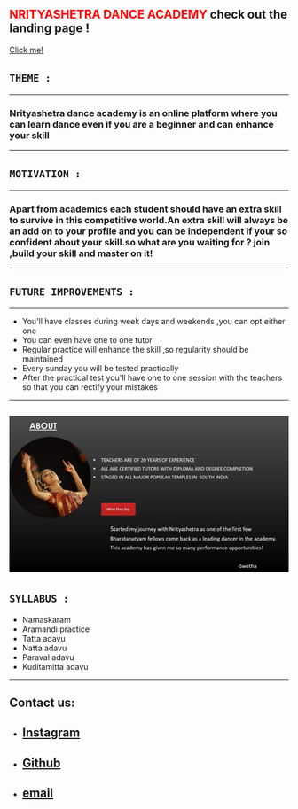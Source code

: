 <span style="color:red">**NRITYASHETRA DANCE ACADEMY**</span>
check out the landing page !
---
[Click me!](https://raw.githubusercontent.com/moulika183/Cognizance/master/task3/TASK%203%20moulika%20sai.png)
## **`THEME :`**
---
### Nrityashetra dance academy is an online platform where you can learn dance even if you are a beginner and can enhance your skill
---
## **`MOTIVATION :`**
---
### Apart from academics each student should have an extra skill to survive in this competitive world.An extra skill will always be an add on to your profile and you can be independent if your so confident about your skill.so what are you waiting for ? join ,build your skill and master on it!
---
## **`FUTURE IMPROVEMENTS :`**
---
- You'll have classes during week days and weekends ,you can opt either one
- You can even have one to one tutor
- Regular practice will enhance the skill ,so regularity should be maintained
- Every sunday you will be tested practically
- After the practical test you'll have one to one session with the teachers so that you can rectify your mistakes
---
![alt text](https://raw.githubusercontent.com/moulika183/Cognizance/master/task3/landing%20page.jpg)
---
## **`SYLLABUS :`**
- Namaskaram
- Aramandi practice
- Tatta adavu
- Natta adavu
- Paraval adavu
- Kuditamitta adavu
---
## Contact us:
- ## [Instagram](https://www.google.com/url?sa=t&source=web&rct=j&url=https://www.instagram.com/moulika_sai_/&ved=2ahUKEwiKk7qF66f2AhWoTWwGHZE5Ad0Qjjh6BAgGEAE&usg=AOvVaw342VTMXEpSboeed4CmL_xy)
- ## [Github](https://github.com/moulika183/Cognizance.git)
- ## [email](mouliksai183@gmail.com)



